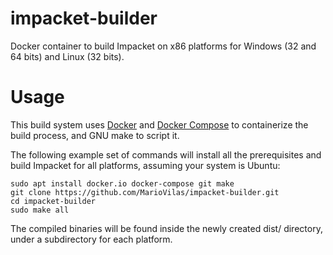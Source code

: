 # impacket-builder

Docker container to build Impacket on x86 platforms for Windows (32 and 64 bits) and Linux (32 bits).

# Usage

This build system uses [Docker](https://docs.docker.com/install/) and [Docker Compose](https://docs.docker.com/compose/install/) to containerize the build process, and GNU make to script it.

The following example set of commands will install all the prerequisites and build Impacket for all platforms, assuming your system is Ubuntu:
```
sudo apt install docker.io docker-compose git make
git clone https://github.com/MarioVilas/impacket-builder.git
cd impacket-builder
sudo make all
```

The compiled binaries will be found inside the newly created dist/ directory, under a subdirectory for each platform.
